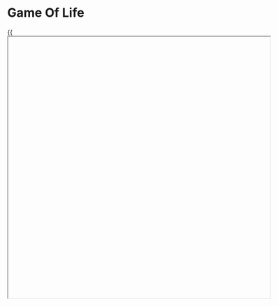 # Game Of Life

{{<iframe id="gameoflife" site="https://ycuervob.github.io/gameoflife/" width="600px" height="600px" >}}

## TensorFlow

The code uses TensorFlow, an open-source library for machine learning and neural networks. TensorFlow offers a wide range of tools and functionalities for building and training machine learning models.

In this case, TensorFlow is used to perform the convolution of the Game of Life matrix. Convolution is a mathematical process that combines two functions to produce a third function that represents how one function influences the other. In the context of the Game of Life, convolution is used to apply the rules of the game and determine the state of each cell in the next generation.

The code uses the convolution functionality of TensorFlow to convolve the Game of Life matrix with a specific kernel. The kernel is a three-dimensional matrix that defines the rules of survival and death for the cells in the game. Through convolution, a new matrix is obtained that represents the next generation of the game.

### Detailed Explannation

In two dimensions we can make a convolution like the ones shown in [masking section](/showcase/docs/shortcodes/corte_1/masking/#kernel-convolution), this kind of convolution allow us to alter an image mixing the characteristics of a convolution kernel and the image itsefl. Each operation is made over every pixel of the image making possible to change the value of the pixel according to the values of the pixel in its surroundings, an example of a single operation is shown in the next image.

<div>
<p style="text-align: center;">Figure 1: Kernel convolution</p>
<img id="classigConvolution" src="/showcase/sketches/convolution2d.png" width="auto" height="auto">
</div>

As shown we can create a convolution in which we can count the number of one's surrounding a specific "pixel". the process shown in figure 1 is calculated throw the next operation, basically the process consist in reshape the values of the matrices of shape 3x3 in vectors of shape (9x1) an make dot product with them.

{{< highlight latex >}}
    C_M = (1 x 1) + (0 x 1) + (0 x 1) + (0 x 1) + (1 x 0) + (1 x 1) + (1 x 1) + (0 x 1) + (0 x 1) = 3
{{< /highlight >}}



<img id="classigConvolution" src="/showcase/sketches/convolution3d.png" width="500px" height="500px">

